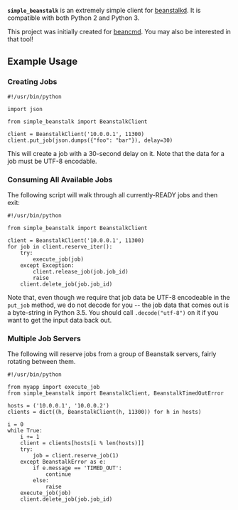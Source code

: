 **`simple_beanstalk`** is an extremely simple client for [beanstalkd](http://kr.github.io/beanstalkd/). It is
compatible with both Python 2 and Python 3.

This project was initially created for [beancmd](https://github.com/EasyPost/beancmd). You may also be interested in that tool!

## Example Usage

### Creating Jobs

```lang=python
#!/usr/bin/python

import json

from simple_beanstalk import BeanstalkClient

client = BeanstalkClient('10.0.0.1', 11300)
client.put_job(json.dumps({"foo": "bar"}), delay=30)
```

This will create a job with a 30-second delay on it. Note that the data for a job must be UTF-8 encodable.

### Consuming All Available Jobs

The following script will walk through all currently-READY jobs and then exit:

```lang=python
#!/usr/bin/python

from simple_beanstalk import BeanstalkClient

client = BeanstalkClient('10.0.0.1', 11300)
for job in client.reserve_iter():
    try:
        execute_job(job)
    except Exception:
        client.release_job(job.job_id)
        raise
    client.delete_job(job.job_id)
```

Note that, even though we require that job data be UTF-8 encodeable in the `put_job` method, we do not decode for you --
the job data that comes out is a byte-string in Python 3.5. You should call `.decode("utf-8")` on it if you want to get
the input data back out.

### Multiple Job Servers

The following will reserve jobs from a group of Beanstalk servers, fairly rotating between them.

```lang=python
#!/usr/bin/python

from myapp import execute_job
from simple_beanstalk import BeanstalkClient, BeanstalkTimedOutError

hosts = ('10.0.0.1', '10.0.0.2')
clients = dict((h, BeanstalkClient(h, 11300)) for h in hosts)

i = 0
while True:
    i += 1
    client = clients[hosts[i % len(hosts)]]
    try:
        job = client.reserve_job(1)
    except BeanstalkError as e:
        if e.message == 'TIMED_OUT':
            continue
        else:
            raise
    execute_job(job)
    client.delete_job(job.job_id)
```
